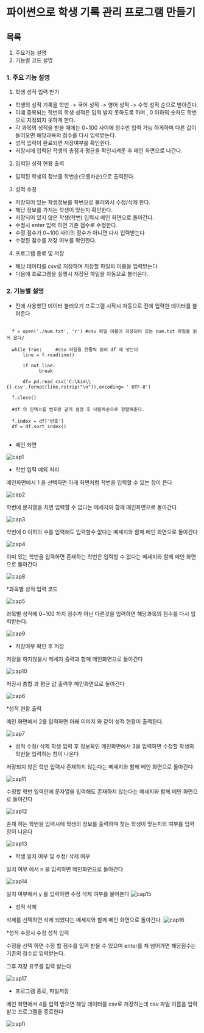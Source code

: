 # 파이썬으로 학생 기록 관리 프로그램 만들기

## 목록

1. 주요기능 설명  
2. 기능별 코드 설명


### 1. 주요 기능 설명
1. 학생 성적 입력 받기 

* 학생의 성적 기록을 학번 -> 국어 성적 -> 영어 성적 -> 수학 성적 순으로 받아준다.
* 이떄 중복되는 학번의 학생 성적은 입력 받지 못하도록 하며 , 0 이하의 숫자도 학번으로 지정되지 못하게 한다.
* 각 과목의 성적을 받을 때에는 0~100 사이에 정수만 입력 가능 하게하며 다른 값이 들어오면 해당과목의 점수를 다시 입력받는다.  
* 성적 입력이 완료되면 저장여부를 확인한다.
* 저장시에 입력된 학생의 총점과 평균을 확인시켜준 후 메인 화면으로 나간다.

2. 입력된 성적 현황 출력

* 입력된 학생의 정보를 학번순(오름차순)으로 출력한다.

3. 성적 수정

* 저장되어 있는 학생정보를 학번으로 불러와서 수정/삭제 한다.
* 해당 정보를 가지는 학생이 맞는지 확인한다.
* 저장되어 있지 않은 학생(학번) 입력시 메인 화면으로 돌아간다.
* 수정시 enter 입력 하면 기존 점수로 수정한다.
* 수정 점수가 0~100 사이의 정수가 아니면 다시 입력받는다
* 수정된 점수를 저장 여부를 확인한다.

4. 프로그램 종료 및 저장

* 해당 데이터를 csv로 저장하며 저장할 파일의 이름을 입력받는다.
* 다음에 프로그램을 실행시 저장된 파일을 자동으로 불러온다.

### 2. 기능별 설명

* 전에 사용했던 데이터 불러오기
프로그램 시작시 자동으로 전에 입력한 데이터를 불러온다
<pre>
<code>
  f = open('./num.txt', 'r') #csv 파일 이름이 저장되어 있는 num.txt 파일을 읽어 온다/
      
  while True:     #csv 파일을 한줄씩 읽어 df 에 넣는다
      line = f.readline()

      if not line: 
            break    

      df= pd.read_csv('C:\kim\\{}.csv'.format(line.rstrip("\n")),encoding= ' UTF-8')

  f.close()
  
  #df 의 인덱스를 번호랑 같게 설정 후 내림차순으로 정렬해준다. 
  
  f.index = df['번호']  
  df = df.sort_index()
</code>
</pre>


* 메인 화면
 
![cap1](https://user-images.githubusercontent.com/91679614/150639662-4f7f902b-2418-47cf-9ce3-5c86052982c8.PNG)

* 학번 입력 예외 처리

메인화면에서 1 을 선택하면 아래 화면처럼 학번을 입력할 수 있는 창이 뜬다

![cap2](https://user-images.githubusercontent.com/91679614/150639775-066db5de-d76d-4357-8c84-c23a768f909c.PNG)

학번에 문자열을 치면 입력할 수 없다는 메세지와 함께 매인화면으로 돌아간다

![cap3](https://user-images.githubusercontent.com/91679614/150639779-7aaca5f5-f049-459d-86df-3f3141b9f728.PNG)

학번에 0 이하의 수를 입력해도 입력할수 없다는 메세지와 함께 메인 화면으로 돌아간다

![cap4](https://user-images.githubusercontent.com/91679614/150639781-ea0c5f9e-9c69-4a67-b9a5-6d4c481f6ac8.PNG)

이미 있는 학번을 입력하면 존재하는 학번은 입력할 수 없다는 메세지와 함께 메인 화면으로 돌아간다

![cap8](https://user-images.githubusercontent.com/91679614/150640121-04a5550e-1197-46b3-8e3c-d23a8538e9aa.PNG)

*과목별 성적 입력 코드

![cap5](https://user-images.githubusercontent.com/91679614/150639782-39fcf126-34fc-4cec-a362-920413f8d1f1.PNG)

과목별 성적에 0~100 까지 정수가 아닌 다른것을 입력하면 해당과목의 점수를 다시 입력받는다.

![cap9](https://user-images.githubusercontent.com/91679614/150640227-eafb8ddd-b7cf-4930-8208-6ade53dceaf1.PNG)

* 저장여부 확인 후 저장

저장을 하지않을시 메세지 출력과 함꼐 메인화면으로 돌아간다

![cap10](https://user-images.githubusercontent.com/91679614/150640278-bea9ba8e-a39b-4c3f-b858-23573ad67e0f.PNG)

저장시 총합 과 평균 값 출력후 메인화면으로 돌아간다

![cap6](https://user-images.githubusercontent.com/91679614/150639830-a96ed74b-5a98-4246-8fca-76632aa06e8e.PNG)

*성적 현황 출력

메인 화면에서 2를 입력하면 아래 이미지 와 같이 성적 현황이 출력된다.

![cap7](https://user-images.githubusercontent.com/91679614/150639904-62ca86bb-9fa7-4579-b677-90eaf69052c9.PNG)

* 성적 수정/ 삭제 학생 입력 후 정보확인
메인화면에서 3을 입력하면 수정할 학생의 학번을 입력하는 창이 나온다

저장되지 않은 학번 입력시 존재하지 않는다는 메세지와 함께 메인 화면으로 돌아간다

![cap11](https://user-images.githubusercontent.com/91679614/150640400-c757b8a5-c6bb-4fb7-b32d-b44e94309246.PNG)

수정할 학번 입력란에 문자열을 입력해도 존재하지 않는다는 메세지와 함께 메인 화면으로 돌아간다

![cap12](https://user-images.githubusercontent.com/91679614/150640401-feddcb71-0484-40ae-b826-a48407987b98.PNG)

존재 하는 학번을 입력시에 학생의 정보를 출력하며  찾는 학생이 맞는지의 여부를 입력창이 나온다

![cap13](https://user-images.githubusercontent.com/91679614/150640403-3db974f2-81d3-49fd-9e8c-f757e7768505.PNG)
      
* 학생 일치 여부 및 수정/ 삭제 여부 

일치 여부 에서 n 을 입력하면 메인화면으로 돌아간다

![cap14](https://user-images.githubusercontent.com/91679614/150640570-e7cc4046-fe62-4427-a23f-a3089546ccd2.PNG)

일치 여부에서 y 를 입력하면 수정 삭제 여부를 물어본다
![cap15](https://user-images.githubusercontent.com/91679614/150640571-9421e6e7-f87c-4634-ac36-72ac435f4318.PNG)

* 성적 삭제

삭제를 선택하면 삭제 되었다는 메세지와 함께 메인 화면으로 돌아간다.
![cap16](https://user-images.githubusercontent.com/91679614/150640637-9c1129a8-41e4-4f50-b1c3-7a3595fa28ad.PNG)


*성적 수정시 수정 성적 입력

수정을 선택 하면 수정 할 점수를 입력 받을 수 있으며 enter를 쳐 넘어가면 해당점수는 기존의 점수로 입력받는다.

그후 저장 유무를 입력 받는다

![cap17](https://user-images.githubusercontent.com/91679614/150640691-b424b8d0-6bc4-4dd1-9d93-98ed99b18fe9.PNG)


* 프로그램 종료, 파일저장

메인 화면에서 4를 입력 받으면 해당 데이터를 csv로 저장하는데 csv 파일 이름을 입력받고 프로그램을 종료한다

![capfi](https://user-images.githubusercontent.com/91679614/150640774-a88771db-4eac-4e0f-ad42-1d7f0f155bb8.PNG)

